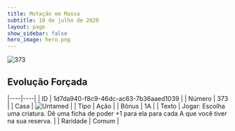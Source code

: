 ```yaml
---
title: Mutação em Massa
subtitle: 10 de julho de 2020
layout: page
show_sidebar: false
hero_image: hero.png
---
```


![373](https://cdn.keyforgegame.com/media/card_front/pt/479_373_HCPV29XGH25X_pt.png)

## Evolução Forçada

|----|----|
| ID | 1d7da940-f8c9-46dc-ac63-7b36aaed1039 |
| Número | 373 |
| Casa | ![Untamed](https://archonarcana.com/images/thumb/b/bd/Untamed.png/22px-Untamed.png "Indomados") |
| Tipo | Ação |
| Bônus | 1A |
| Texto | Jogar: Escolha uma criatura. Dê uma ficha de poder +1 para ela para cada  A que você tiver na sua reserva. |
| Raridade | Comum |
